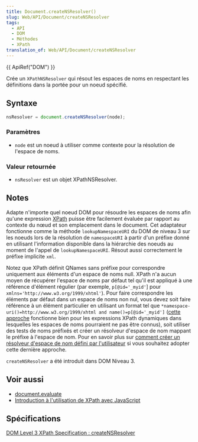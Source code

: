 ```yaml
---
title: Document.createNSResolver()
slug: Web/API/Document/createNSResolver
tags:
  - API
  - DOM
  - Méthodes
  - XPath
translation_of: Web/API/Document/createNSResolver
---
```

{{ ApiRef("DOM") }}

Crée un `XPathNSResolver` qui résout les espaces de noms en respectant les définitions dans la portée pour un noeud spécifié.

## Syntaxe

```js
nsResolver = document.createNSResolver(node);
```

### Paramètres

- `node` est un noeud à utiliser comme contexte pour la résolution de l'espace de noms.

### Valeur retournée

- `nsResolver` est un objet XPathNSResolver.

## Notes

Adapte n'importe quel noeud DOM pour résoudre les espaces de noms afin qu'une expression [XPath](/fr/docs/XPath) puisse être facilement évaluée par rapport au contexte du nœud et son emplacement dans le document. Cet adaptateur fonctionne comme la méthode  `lookupNamespaceURI`  du DOM de niveau 3 sur les noeuds lors de la résolution de `namespaceURI` à partir d'un préfixe donné en utilisant l'information disponible dans la hiérarchie des noeuds au moment de l'appel de `lookupNamespaceURI`. Résout aussi correctement le préfixe implicite `xml`.

Notez que XPath définit QNames sans préfixe pour correspondre uniquement aux éléments d'un espace de noms null. XPath n'a aucun moyen de récupérer l'espace de noms par défaut tel qu'il est appliqué à une référence d'élément régulier (par exemple, `p[@id='_myid'`] pour `xmlns='http://www.w3.org/1999/xhtml'`). Pour faire correspondre les éléments par défaut dans un espace de noms non nul, vous devez soit faire référence à un élément particulier en utilisant un format tel que `*namespace-uri()=http://www.w3.org/1999/xhtml and name()=p[@id='_myid']` ([cette approche](/fr/docs/Web/JavaScript/Introduction_%C3%A0_l_utilisation_de_XPath_avec_JavaScript#Using_XPath_functions_to_reference_elements_with_its_default_namespace) fonctionne bien pour les expressions XPath dynamiques dans lesquelles les espaces de noms pourraient ne pas être connus), soit utiliser des tests de noms préfixés et créer un résolveur d'espace de nom mappant le préfixe à l'espace de nom. Pour en savoir plus sur [comment créer un résolveur d'espace de nom défini par l'utilisateur](/fr/docs/Web/JavaScript/Introduction_%C3%A0_l_utilisation_de_XPath_avec_JavaScript#Impl%C3%A9mentation_d%27un_r%C3%A9solveur) si vous souhaitez adopter cette dernière approche.

`createNSResolver` a été introduit dans DOM Niveau 3.

## Voir aussi

- [document.evaluate](/en/DOM/document.evaluate)
- [Introduction à l'utilisation de XPath avec JavaScript](/fr/docs/Web/JavaScript/Introduction_%C3%A0_l_utilisation_de_XPath_avec_JavaScript)

## Spécifications

[DOM Level 3 XPath Specification : createNSResolver](http://www.w3.org/TR/DOM-Level-3-XPath/xpath.html#XPathEvaluator-createNSResolver)
